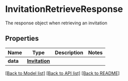 # InvitationRetrieveResponse

The response object when retrieving an invitation

## Properties

| Name     | Type                            | Description | Notes |
| -------- | ------------------------------- | ----------- | ----- |
| **data** | [**Invitation**](Invitation.md) |             |

[[Back to Model list]](../README.md#documentation-for-models) [[Back to API list]](../README.md#documentation-for-api-endpoints) [[Back to README]](../README.md)
